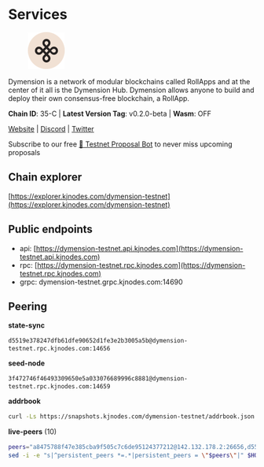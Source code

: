 # Services

<figure><img src="https://raw.githubusercontent.com/kj89/cosmos-images/main/logos/dymension.png" alt=""><figcaption></figcaption></figure>

Dymension is a network of modular blockchains called RollApps  and at the center of it all is the Dymension Hub. Dymension  allows anyone to build and deploy their own consensus-free blockchain, a RollApp.

**Chain ID**: 35-C | **Latest Version Tag**: v0.2.0-beta | **Wasm**: OFF

[Website](https://dymension.xyz/) | [Discord](https://discord.gg/dymension) | [Twitter](https://twitter.com/dymensionXYZ)



Subscribe to our free [🤖 Testnet Proposal Bot](https://t.me/kjnodes_testnet_proposal_bot) to never miss upcoming proposals


## Chain explorer
[https://explorer.kjnodes.com/dymension-testnet](https://explorer.kjnodes.com/dymension-testnet)

## Public endpoints

* api: [https://dymension-testnet.api.kjnodes.com](https://dymension-testnet.api.kjnodes.com)
* rpc: [https://dymension-testnet.rpc.kjnodes.com](https://dymension-testnet.rpc.kjnodes.com)
* grpc: dymension-testnet.grpc.kjnodes.com:14690

## Peering

**state-sync**

```text
d5519e378247dfb61dfe90652d1fe3e2b3005a5b@dymension-testnet.rpc.kjnodes.com:14656
```

**seed-node**

```text
3f472746f46493309650e5a033076689996c8881@dymension-testnet.rpc.kjnodes.com:14659
```

**addrbook**
```bash
curl -Ls https://snapshots.kjnodes.com/dymension-testnet/addrbook.json > $HOME/.dymension/config/addrbook.json
```

**live-peers** (10)
```bash
peers="a8475788f47e385cba9f505c7c6de95124377212@142.132.178.2:26656,d5519e378247dfb61dfe90652d1fe3e2b3005a5b@65.109.68.190:14656,1fa5bb085e8f52c21bc71c39afbba2851bee3e18@43.157.48.181:26656,7f928378eecafe22fe1e93d9f63db181cec3f8a3@145.239.143.76:11256,0d7ec1ea841e763267f197e2e0aa89467da24064@94.19.249.187:35656,be789ab36bc298b491735f2313d5f99abf452d1f@162.55.246.165:26656,f8175ce7bc19d015ec17083fe19b80eae2bd2a9c@65.21.239.60:46656,747d05bfe9f3e0c2e0462ac351c577699e1d9b8c@207.244.244.194:26656,d4a66d01b1d109d842a7f1d51f541033c653ea03@116.202.227.117:46656,f4be55edab4b5cb40464aa50def5d2cd39359e67@185.182.185.101:26656"
sed -i -e "s|^persistent_peers *=.*|persistent_peers = \"$peers\"|" $HOME/.dymension/config/config.toml
```

